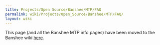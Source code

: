 ```yaml
---
title: Projects/Open Source/Banshee/MTP/FAQ
permalink: wiki/Projects/Open_Source/Banshee/MTP/FAQ/
layout: wiki
---
```


This page (and all the Banshee MTP info pages) have been moved to the
Banshee wiki [here](http://banshee-project.org/Guide/DAPs/MTP/FAQ).
